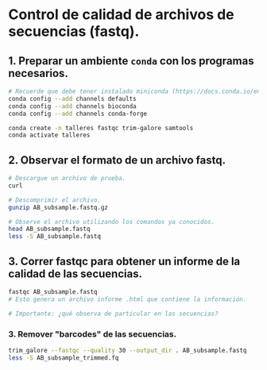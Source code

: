 # Control de calidad de archivos de secuencias (fastq).

## 1. Preparar un  ambiente ```conda``` con los programas necesarios.
```bash
# Recuerde que debe tener instalado miniconda (https://docs.conda.io/en/latest/miniconda.html)
conda config --add channels defaults
conda config --add channels bioconda
conda config --add channels conda-forge

conda create -n talleres fastqc trim-galore samtools
conda activate talleres
```

## 2. Observar el formato de un archivo fastq.
```bash
# Descargue un archivo de prueba.
curl 

# Descomprimir el archivo.
gunzip AB_subsample.fastq.gz

# Observe el archivo utilizando los comandos ya conocidos.
head AB_subsample.fastq
less -S AB_subsample.fastq
```
## 3. Correr fastqc para obtener un informe de la calidad de las secuencias.
```bash
fastqc AB_subsample.fastq
# Esto genera un archivo informe .html que contiene la información.

# Importante: ¿qué observa de particular en las secuencias?
```

### 3. Remover "barcodes" de las secuencias.
```bash
trim_galore --fastqc --quality 30 --output_dir . AB_subsample.fastq
less -S AB_subsample_trimmed.fq
```
